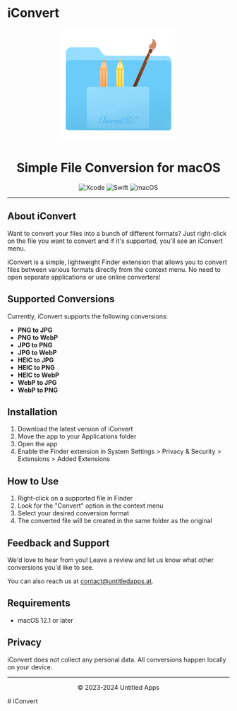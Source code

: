 # iConvert

<p align="center">
  <img src="icon_256x256@2x.png" width="256" height="256" alt="iConvert app icon">
</p>

<h1 align="center">
  Simple File Conversion for macOS
</h1>

<div align="center">
  <img src="https://img.shields.io/badge/Xcode-Xcode-1575F9?logo=xcode" alt="Xcode" title="Xcode" />
  <img src="https://img.shields.io/badge/Swift-Swift-FA7343?logo=swift" alt="Swift" title="Swift" />
  <img src="https://img.shields.io/badge/macOS-macOS-000000?logo=apple" alt="macOS" title="macOS" />
</div>

---

## About iConvert

Want to convert your files into a bunch of different formats? Just right-click on the file you want to convert and if it's supported, you'll see an iConvert menu.

iConvert is a simple, lightweight Finder extension that allows you to convert files between various formats directly from the context menu. No need to open separate applications or use online converters!

## Supported Conversions

Currently, iConvert supports the following conversions:

- **PNG to JPG**
- **PNG to WebP**
- **JPG to PNG**
- **JPG to WebP**
- **HEIC to JPG**
- **HEIC to PNG**
- **HEIC to WebP**
- **WebP to JPG**
- **WebP to PNG**

## Installation

1. Download the latest version of iConvert
2. Move the app to your Applications folder
3. Open the app
4. Enable the Finder extension in System Settings > Privacy & Security > Extensions > Added Extensions

## How to Use

1. Right-click on a supported file in Finder
2. Look for the "Convert" option in the context menu
3. Select your desired conversion format
4. The converted file will be created in the same folder as the original

## Feedback and Support

We'd love to hear from you! Leave a review and let us know what other conversions you'd like to see.

You can also reach us at contact@untitledapps.at.

## Requirements

- macOS 12.1 or later

## Privacy

iConvert does not collect any personal data. All conversions happen locally on your device.

---

<p align="center">
  © 2023-2024 Untitled Apps
</p>
# iConvert
